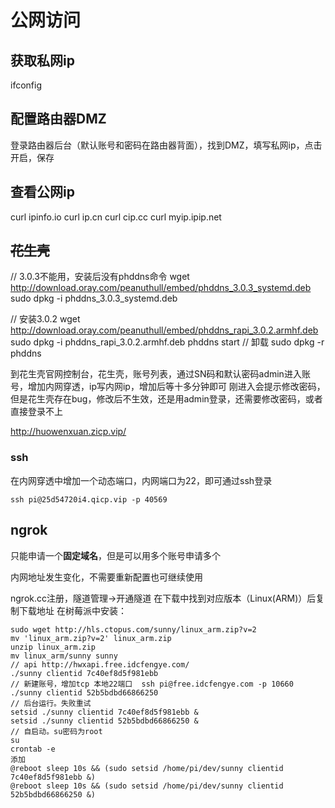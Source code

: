 # 公网访问
## 获取私网ip
ifconfig
## 配置路由器DMZ
登录路由器后台（默认账号和密码在路由器背面），找到DMZ，填写私网ip，点击开启，保存
## 查看公网ip
curl ipinfo.io
curl ip.cn
curl cip.cc
curl myip.ipip.net

## ~~花生壳~~
// 3.0.3不能用，安装后没有phddns命令
wget http://download.oray.com/peanuthull/embed/phddns_3.0.3_systemd.deb
sudo dpkg -i phddns_3.0.3_systemd.deb

// 安装3.0.2
wget http://download.oray.com/peanuthull/embed/phddns_rapi_3.0.2.armhf.deb
sudo dpkg -i phddns_rapi_3.0.2.armhf.deb
phddns start
// 卸载
sudo dpkg -r  phddns 

到花生壳官网控制台，花生壳，账号列表，通过SN码和默认密码admin进入账号，增加内网穿透，ip写内网ip，增加后等十多分钟即可
刚进入会提示修改密码，但是花生壳存在bug，修改后不生效，还是用admin登录，还需要修改密码，或者直接登录不上

http://huowenxuan.zicp.vip/

### ssh
在内网穿透中增加一个动态端口，内网端口为22，即可通过ssh登录

`ssh pi@25d54720i4.qicp.vip -p 40569`

## ngrok

只能申请一个**固定域名**，但是可以用多个账号申请多个

内网地址发生变化，不需要重新配置也可继续使用

ngrok.cc注册，隧道管理->开通隧道
在下载中找到对应版本（Linux(ARM)）后复制下载地址
在树莓派中安装：

```
sudo wget http://hls.ctopus.com/sunny/linux_arm.zip?v=2
mv 'linux_arm.zip?v=2' linux_arm.zip
unzip linux_arm.zip
mv linux_arm/sunny sunny
// api http://hwxapi.free.idcfengye.com/
./sunny clientid 7c40ef8d5f981ebb 
// 新建账号，增加tcp 本地22端口  ssh pi@free.idcfengye.com -p 10660
./sunny clientid 52b5bdbd66866250
// 后台运行。失败重试
setsid ./sunny clientid 7c40ef8d5f981ebb &
setsid ./sunny clientid 52b5bdbd66866250 &
// 自启动。su密码为root
su
crontab -e
添加
@reboot sleep 10s && (sudo setsid /home/pi/dev/sunny clientid 7c40ef8d5f981ebb &)
@reboot sleep 10s && (sudo setsid /home/pi/dev/sunny clientid 52b5bdbd66866250 &)
```
